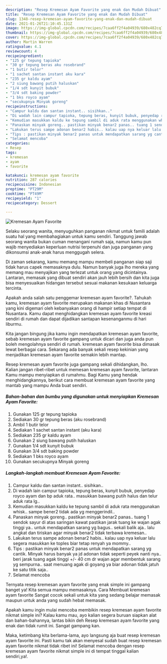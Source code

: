```yaml
---
description: "Resep Kremesan Ayam Favorite yang enak dan Mudah Dibuat"
title: "Resep Kremesan Ayam Favorite yang enak dan Mudah Dibuat"
slug: 1348-resep-kremesan-ayam-favorite-yang-enak-dan-mudah-dibuat
date: 2021-01-26T21:10:45.131Z
image: https://img-global.cpcdn.com/recipes/7caa6ff2f4a04939/680x482cq70/kremesan-ayam-favorite-foto-resep-utama.jpg
thumbnail: https://img-global.cpcdn.com/recipes/7caa6ff2f4a04939/680x482cq70/kremesan-ayam-favorite-foto-resep-utama.jpg
cover: https://img-global.cpcdn.com/recipes/7caa6ff2f4a04939/680x482cq70/kremesan-ayam-favorite-foto-resep-utama.jpg
author: Martin Warren
ratingvalue: 4.1
reviewcount: 4
recipeingredient:
- "125 gr tepung tapioka"
- "30 gr tepung beras aku rosebrand"
- "1 butir telor"
- "1 sachet santan instant aku kara"
- "235 gr kaldu ayam"
- "2 siung bawang putih haluskan"
- "1/4 sdt kunyit bubuk"
- "3/4 sdt baking powder"
- "1 bks royco ayam"
- "secukupnya Minyak goreng"
recipeinstructions:
- "Campur kaldu dan santan instant.. sisihkan.."
- "Di wadah lain campur tapioka, tepung beras, kunyit bubuk, penyedap royco ayam dan bp aduk rata.. masukkan bawang putih halus dan telur aduk rata lg.."
- "Kemudian masukkan kaldu ke tepung sambil di aduk rata menggunakan whisk.. sampe bener2 tidak ada yg menggerindil.."
- "Panaskan minyak goreng.. pastikan minyak benar2 panas.. tuang 1 sendok sayur di atas saringan kawat pastikan jarak tuang ke wajan agak tinggi ya.. untuk mendapatkan sarang yg bagus.. sekali balik aja.. lalu angkat dan tiriskan agar minyak benar2 tidak terbawa kremesan.."
- "Lakukan terus sampe adonan benar2 habis.. kalau uap nya keluar lalu segera masukkan ke toples biar tetap renyah ya mommy.."
- "Tips : pastikan minyak benar2 panas untuk mendapatkan sarang yg cantik. Minyak harus banyak ya jd adonan tidak seperti peyek nanti nya.. beri jarak tuang agak tinggi +/- 40 cm dr wajan agar membentuk sarang yg sempurna.. saat menuang agak di goyang ya biar adonan tidak jatuh ke satu titik saja.."
- "Selamat mencoba"
categories:
- Resep
tags:
- kremesan
- ayam
- favorite

katakunci: kremesan ayam favorite 
nutrition: 287 calories
recipecuisine: Indonesian
preptime: "PT29M"
cooktime: "PT49M"
recipeyield: "1"
recipecategory: Dessert

---
```



![Kremesan Ayam Favorite](https://img-global.cpcdn.com/recipes/7caa6ff2f4a04939/680x482cq70/kremesan-ayam-favorite-foto-resep-utama.jpg)

Selaku seorang wanita, menyuguhkan panganan nikmat untuk famili adalah suatu hal yang membahagiakan untuk kamu sendiri. Tanggung jawab seorang  wanita bukan cuman menangani rumah saja, namun kamu pun wajib menyediakan keperluan nutrisi terpenuhi dan juga panganan yang dikonsumsi anak-anak harus menggugah selera.

Di zaman  sekarang, kamu memang mampu membeli panganan siap saji tidak harus capek memasaknya dulu. Namun banyak juga lho mereka yang memang mau menyajikan yang terlezat untuk orang yang dicintainya. Lantaran, memasak yang dibuat sendiri akan jauh lebih bersih dan kita juga bisa menyesuaikan hidangan tersebut sesuai makanan kesukaan keluarga tercinta. 



Apakah anda salah satu penggemar kremesan ayam favorite?. Tahukah kamu, kremesan ayam favorite merupakan makanan khas di Nusantara yang kini digemari oleh kebanyakan orang di hampir setiap tempat di Nusantara. Kamu dapat menghidangkan kremesan ayam favorite kreasi sendiri di rumah dan dapat dijadikan santapan kesenanganmu di hari liburmu.

Kita jangan bingung jika kamu ingin mendapatkan kremesan ayam favorite, sebab kremesan ayam favorite gampang untuk dicari dan juga anda pun boleh mengolahnya sendiri di rumah. kremesan ayam favorite bisa dimasak lewat berbagai cara. Sekarang ada banyak sekali resep kekinian yang menjadikan kremesan ayam favorite semakin lebih mantap.

Resep kremesan ayam favorite juga gampang sekali dihidangkan, lho. Kalian jangan ribet-ribet untuk memesan kremesan ayam favorite, lantaran Kamu mampu menyiapkan di rumahmu. Bagi Kamu yang hendak menghidangkannya, berikut cara membuat kremesan ayam favorite yang mantab yang mampu Anda buat sendiri.

<!--inarticleads1-->

##### Bahan-bahan dan bumbu yang digunakan untuk menyiapkan Kremesan Ayam Favorite:

1. Gunakan 125 gr tepung tapioka
1. Sediakan 30 gr tepung beras (aku rosebrand)
1. Ambil 1 butir telor
1. Sediakan 1 sachet santan instant (aku kara)
1. Sediakan 235 gr kaldu ayam
1. Gunakan 2 siung bawang putih haluskan
1. Gunakan 1/4 sdt kunyit bubuk
1. Gunakan 3/4 sdt baking powder
1. Sediakan 1 bks royco ayam
1. Gunakan secukupnya Minyak goreng




<!--inarticleads2-->

##### Langkah-langkah membuat Kremesan Ayam Favorite:

1. Campur kaldu dan santan instant.. sisihkan..
1. Di wadah lain campur tapioka, tepung beras, kunyit bubuk, penyedap royco ayam dan bp aduk rata.. masukkan bawang putih halus dan telur aduk rata lg..
1. Kemudian masukkan kaldu ke tepung sambil di aduk rata menggunakan whisk.. sampe bener2 tidak ada yg menggerindil..
1. Panaskan minyak goreng.. pastikan minyak benar2 panas.. tuang 1 sendok sayur di atas saringan kawat pastikan jarak tuang ke wajan agak tinggi ya.. untuk mendapatkan sarang yg bagus.. sekali balik aja.. lalu angkat dan tiriskan agar minyak benar2 tidak terbawa kremesan..
1. Lakukan terus sampe adonan benar2 habis.. kalau uap nya keluar lalu segera masukkan ke toples biar tetap renyah ya mommy..
1. Tips : pastikan minyak benar2 panas untuk mendapatkan sarang yg cantik. Minyak harus banyak ya jd adonan tidak seperti peyek nanti nya.. beri jarak tuang agak tinggi +/- 40 cm dr wajan agar membentuk sarang yg sempurna.. saat menuang agak di goyang ya biar adonan tidak jatuh ke satu titik saja..
1. Selamat mencoba




Ternyata resep kremesan ayam favorite yang enak simple ini gampang banget ya! Kita semua mampu memasaknya. Cara Membuat kremesan ayam favorite Sangat cocok sekali untuk kita yang sedang belajar memasak maupun untuk anda yang sudah hebat memasak.

Apakah kamu ingin mulai mencoba membikin resep kremesan ayam favorite nikmat simple ini? Kalau kamu mau, ayo kalian segera buruan siapkan alat dan bahan-bahannya, lantas bikin deh Resep kremesan ayam favorite yang enak dan tidak rumit ini. Sangat gampang kan. 

Maka, ketimbang kita berlama-lama, ayo langsung aja buat resep kremesan ayam favorite ini. Pasti kamu tak akan menyesal sudah buat resep kremesan ayam favorite nikmat tidak ribet ini! Selamat mencoba dengan resep kremesan ayam favorite nikmat simple ini di tempat tinggal kalian sendiri,ya!.

